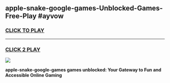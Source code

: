 
## apple-snake-google-games-Unblocked-Games-Free-Play #ayvow
<h3>
<a href="https://us.freeplayer.one?title=apple-snake-google-games&ref=9M">CLICK TO PLAY</a></h3>
<hr>

<h3>
<a href="https://us.freeplayer.one?title=apple-snake-google-games&ref=9M">CLICK 2 PLAY</a>
  
</h3>

<a href="https://us.freeplayer.one?title=apple-snake-google-games&ref=9M"><img src="https://clearcache.store/games.png"></a>


**apple-snake-google-games games unblocked: Your Gateway to Fun and Accessible Online Gaming**
